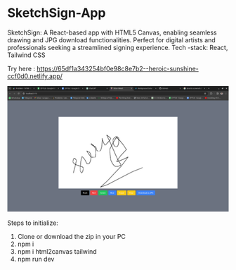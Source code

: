 # SketchSign-App

SketchSign: A React-based app with HTML5 Canvas, enabling seamless drawing and JPG download functionalities. Perfect for digital artists and professionals seeking a streamlined signing experience.
Tech -stack: React, Tailwind CSS 

Try here : https://65df1a343254bf0e98c8e7b2--heroic-sunshine-ccf0d0.netlify.app/

![Alt Text](https://raw.githubusercontent.com/suryaprakash-GSP/SketchSign-React/master/01Preview.png)

Steps to initialize:
  1. Clone or download the zip in your PC
  2. npm i
  3. npm i html2canvas tailwind
  4. npm run dev

